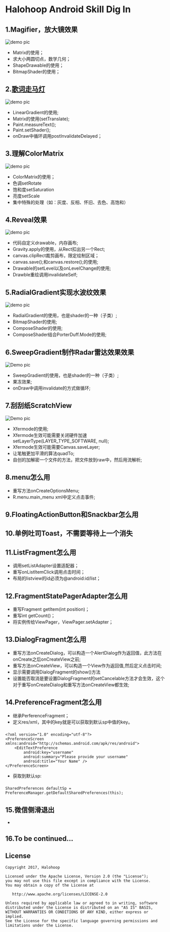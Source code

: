 # Halohoop Android Skill Dig In
## 1.Magifier，放大镜效果
![demo pic](./device-2017-05-04-181727.gif)

* Matrix的使用；
* 求大小两圆切点，数学几何；
* ShapeDrawable的使用；
* BitmapShader的使用；

## 2.[歌词走马灯](https://github.com/halohoop/PartsShowTextView)
![demo pic](./device-2017-05-04-120156.gif)

* LinearGradient的使用;
* Matrix的使用(setTranslate);
* Paint.measureText();
* Paint.setShader();
* onDraw中循环调用postInvalidateDelayed；

## 3.理解ColorMatrix

![demo pic](./ColorMatrix.png)

* ColorMatrix的使用；
* 色调setRotate
* 饱和度setSaturation
* 亮度setScale
* 集中特殊的处理（如：灰度、反相、怀旧、去色、高饱和）

## 4.Reveal效果

![demo pic](./device-2017-05-06-002903.gif)

* 代码自定义drawable，内存画布;
* Gravity.apply的使用，从Rect扣出另一个Rect;
* canvas.clipRect裁剪画布，限定绘制区域；
* canvas.save();和canvas.restore();的使用;
* Drawable的setLevel以及onLevelChange的使用;
* Drawble重绘调用invalidateSelf;

## 5.RadialGradient实现水波纹效果

![demo pic](./device-2017-05-12-010202.gif)

* RadialGradient的使用，也是shader的一种（子类）;
* BitmapShader的使用;
* ComposeShader的使用;
* ComposeShader结合PorterDuff.Mode的使用;

## 6.SweepGradient制作Radar雷达效果效果

![Demo pic](./device-2017-05-13-092925.gif)

* SweepGradient的使用，也是shader的一种（子类）;
* 果冻效果;
* onDraw中调用invalidate的方式做循环;

## 7.刮刮纸ScratchView

![Demo pic](./device-2017-05-15-182750.gif)

* Xfermode的使用;
* Xfermode生效可能需要关闭硬件加速setLayerType(LAYER_TYPE_SOFTWARE, null);
* Xfermode生效可能需要Canvas.saveLayer;
* 让笔触更加平滑的算法quadTo;
* 自创的加解密一个文件的方法，把文件放到raw中，然后用流解析;

## 8.menu怎么用

* 重写方法onCreateOptionsMenu;
* R.menu.main_menu  xml中定义点击事件;

## 9.FloatingActionButton和Snackbar怎么用
## 10.单例吐司Toast，不需要等待上一个消失
## 11.ListFragment怎么用

* 调用setListAdapter设置适配器；
* 重写onListItemClick调用点击时间；
* 布局的listview的id必须为@android:id/list；

## 12.FragmentStatePagerAdapter怎么用

* 重写Fragment getItem(int position)；
* 重写int getCount()；
* 将实例传给ViewPager，ViewPager.setAdapter；

## 13.DialogFragment怎么用

* 重写方法onCreateDialog，可以构造一个AlertDialog作为返回值，此方法在onCreate之后onCreateView之前;
* 重写方法onCreateView，可以构造一个View作为返回值,然后定义点击时间;
* 显示需要调用DialogFragment的show()方法
* 设置能否取消是要设置DialogFragment的setCancelable方法才会生效，这个对于重写onCreateDialog和重写方法onCreateView都生效;

## 14.PreferenceFragment怎么用

* 继承PerferenceFragment；
* 定义res/xml，其中的key就是可以获取到默认sp中值的key。
#####
	<?xml version="1.0" encoding="utf-8"?>
	<PreferenceScreen xmlns:android="http://schemas.android.com/apk/res/android">
	    <EditTextPreference
	        android:key="username"
	        android:summary="Please provide your username"
	        android:title="Your Name" />
	</PreferenceScreen>

* 获取到默认sp:
#####
	SharedPreferences defaultSp = PreferenceManager.getDefaultSharedPreferences(this);

## 15.微信侧滑退出

*

## 16.To be continued...


## License

    Copyright 2017, Halohoop

    Licensed under the Apache License, Version 2.0 (the "License");
    you may not use this file except in compliance with the License.
    You may obtain a copy of the License at

       http://www.apache.org/licenses/LICENSE-2.0

    Unless required by applicable law or agreed to in writing, software
    distributed under the License is distributed on an "AS IS" BASIS,
    WITHOUT WARRANTIES OR CONDITIONS OF ANY KIND, either express or implied.
    See the License for the specific language governing permissions and
    limitations under the License.